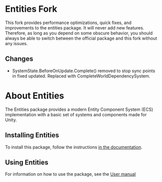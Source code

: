 # Entities Fork
This fork provides performance optimizations, quick fixes, and improvements to the entities package. It will never add new features. Therefore, as long as you depend on some obscure behavior, you should always be able to switch between the official package and this fork without any issues.

## Changes
- SystemState.BeforeOnUpdate.Complete() removed to stop sync points in fixed updated. Replaced with CompleteWorldDependencySystem.

# About Entities
The Entities package provides a modern Entity Component System (ECS) implementation with a basic set of systems and components made for Unity.

## Installing Entities
To install this package, follow the instructions [in the documentation](Documentation~/getting-started-installation.md).

## Using Entities
For information on how to use the package, see the [User manual](Documentation~/index.md)

